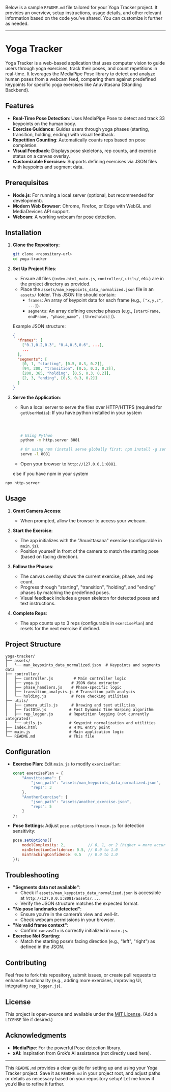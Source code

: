 Below is a sample `README.md` file tailored for your Yoga Tracker project. It provides an overview, setup instructions, usage details, and other relevant information based on the code you’ve shared. You can customize it further as needed.

---

# Yoga Tracker

Yoga Tracker is a web-based application that uses computer vision to guide users through yoga exercises, track their poses, and count repetitions in real-time. It leverages the MediaPipe Pose library to detect and analyze human poses from a webcam feed, comparing them against predefined keypoints for specific yoga exercises like Anuvittasana (Standing Backbend).

## Features
- **Real-Time Pose Detection**: Uses MediaPipe Pose to detect and track 33 keypoints on the human body.
- **Exercise Guidance**: Guides users through yoga phases (starting, transition, holding, ending) with visual feedback.
- **Repetition Counting**: Automatically counts reps based on pose completion.
- **Visual Feedback**: Displays pose skeletons, rep counts, and exercise status on a canvas overlay.
- **Customizable Exercises**: Supports defining exercises via JSON files with keypoints and segment data.

## Prerequisites
- **Node.js**: For running a local server (optional, but recommended for development).
- **Modern Web Browser**: Chrome, Firefox, or Edge with WebGL and MediaDevices API support.
- **Webcam**: A working webcam for pose detection.

## Installation

1. **Clone the Repository**:
   ```bash
   git clone <repository-url>
   cd yoga-tracker
   ```

2. **Set Up Project Files**:
   - Ensure all files (`index.html`, `main.js`, `controller/`, `utils/`, etc.) are in the project directory as provided.
   - Place the `assets/man_keypoints_data_normalized.json` file in an `assets/` folder. This JSON file should contain:
     - `frames`: An array of keypoint data for each frame (e.g., `["x,y,z", ...]`).
     - `segments`: An array defining exercise phases (e.g., `[startFrame, endFrame, "phase_name", [thresholds]]`).

   Example JSON structure:
   ```json
   {
     "frames": [
       ["0.1,0.2,0.3", "0.4,0.5,0.6", ...],
       ...
     ],
     "segments": [
       [0, 1, "starting", [0.5, 0.3, 0.2]],
       [94, 200, "transition", [0.5, 0.3, 0.2]],
       [200, 365, "holding", [0.5, 0.3, 0.2]],
       [2, 3, "ending", [0.5, 0.3, 0.2]]
     ]
   }
   ```

3. **Serve the Application**:
   - Run a local server to serve the files over HTTP/HTTPS (required for `getUserMedia`):
   If you have python installed in your system 
     ```bash

    

     # Using Python
     python -m http.server 8081

     # Or using npm (install serve globally first: npm install -g serve)
     serve -l 8081
     ```
   - Open your browser to `http://127.0.0.1:8081`.

   else if you have npm in your system 
```
npx http-server
```


## Usage
1. **Grant Camera Access**:
   - When prompted, allow the browser to access your webcam.

2. **Start the Exercise**:
   - The app initializes with the "Anuvittasana" exercise (configurable in `main.js`).
   - Position yourself in front of the camera to match the starting pose (based on facing direction).

3. **Follow the Phases**:
   - The canvas overlay shows the current exercise, phase, and rep count.
   - Progress through "starting", "transition", "holding", and "ending" phases by matching the predefined poses.
   - Visual feedback includes a green skeleton for detected poses and text instructions.

4. **Complete Reps**:
   - The app counts up to 3 reps (configurable in `exercisePlan`) and resets for the next exercise if defined.

## Project Structure
```
yoga-tracker/
├── assets/
│   └── man_keypoints_data_normalized.json  # Keypoints and segments data
├── controller/
│   ├── controller.js         # Main controller logic
│   ├── yoga.js              # JSON data extractor
│   ├── phase_handlers.js    # Phase-specific logic
│   ├── transition_analysis.js # Transition path analysis
│   └── holding.js           # Pose checking utilities
├── utils/
│   ├── camera_utils.js      # Drawing and text utilities
│   ├── fastDtw.js          # Fast Dynamic Time Warping algorithm
│   ├── rep_logger.js       # Repetition logging (not currently integrated)
│   └── utils.js            # Keypoint normalization and utilities
├── index.html              # HTML entry point
├── main.js                 # Main application logic
└── README.md               # This file
```

## Configuration
- **Exercise Plan**: Edit `main.js` to modify `exercisePlan`:
  ```javascript
  const exercisePlan = {
      "Anuvittasana": {
          "json_path": "assets/man_keypoints_data_normalized.json",
          "reps": 3
      },
      "AnotherExercise": {
          "json_path": "assets/another_exercise.json",
          "reps": 5
      }
  };
  ```
- **Pose Settings**: Adjust `pose.setOptions` in `main.js` for detection sensitivity:
  ```javascript
  pose.setOptions({
      modelComplexity: 2,          // 0, 1, or 2 (higher = more accurate, slower)
      minDetectionConfidence: 0.5, // 0.0 to 1.0
      minTrackingConfidence: 0.5   // 0.0 to 1.0
  });
  ```

## Troubleshooting
- **"Segments data not available"**:
  - Check if `assets/man_keypoints_data_normalized.json` is accessible at `http://127.0.0.1:8081/assets/...`.
  - Verify the JSON structure matches the expected format.
- **"No pose landmarks detected"**:
  - Ensure you’re in the camera’s view and well-lit.
  - Check webcam permissions in your browser.
- **"No valid frame context"**:
  - Confirm `canvasCtx` is correctly initialized in `main.js`.
- **Exercise Not Starting**:
  - Match the starting pose’s facing direction (e.g., "left", "right") as defined in the JSON.

## Contributing
Feel free to fork this repository, submit issues, or create pull requests to enhance functionality (e.g., adding more exercises, improving UI, integrating `rep_logger.js`).

## License
This project is open-source and available under the [MIT License](LICENSE). (Add a `LICENSE` file if desired.)

## Acknowledgments
- **MediaPipe**: For the powerful Pose detection library.
- **xAI**: Inspiration from Grok’s AI assistance (not directly used here).

---

This `README.md` provides a clear guide for setting up and using your Yoga Tracker project. Save it as `README.md` in your project root, and adjust paths or details as necessary based on your repository setup! Let me know if you’d like to refine it further.